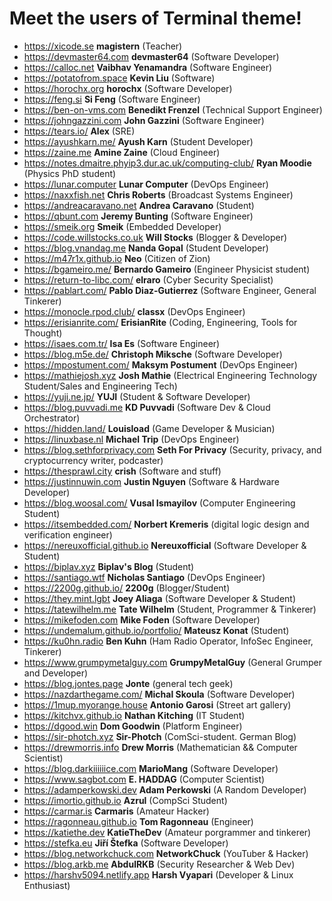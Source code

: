 # Meet the users of Terminal theme!

- https://xicode.se **magistern** (Teacher)
- https://devmaster64.com **devmaster64** (Software Developer)
- https://calloc.net **Vaibhav Yenamandra** (Software Engineer)
- https://potatofrom.space **Kevin Liu** (Software)
- https://horochx.org **horochx** (Software Developer)
- https://feng.si **Si Feng** (Software Engineer)
- https://ben-on-vms.com **Benedikt Frenzel** (Technical Support Engineer)
- https://johngazzini.com **John Gazzini** (Software Engineer)
- https://tears.io/ **Alex** (SRE)
- https://ayushkarn.me/ **Ayush Karn** (Student Developer)
- https://zaine.me **Amine Zaine** (Cloud Engineer)
- https://notes.dmaitre.phyip3.dur.ac.uk/computing-club/ **Ryan Moodie** (Physics PhD student)
- https://lunar.computer **Lunar Computer** (DevOps Engineer)
- https://naxxfish.net **Chris Roberts** (Broadcast Systems Engineer)
- https://andreacaravano.net **Andrea Caravano** (Student)
- https://qbunt.com **Jeremy Bunting** (Software Engineer)
- https://smeik.org **Smeik** (Embedded Developer)
- https://code.willstocks.co.uk **Will Stocks** (Blogger & Developer)
- https://blog.vnandag.me **Nanda Gopal** (Student Developer)
- https://m47r1x.github.io **Neo** (Citizen of Zion)
- https://bgameiro.me/ **Bernardo Gameiro** (Engineer Physicist student)
- https://return-to-libc.com/ **elraro** (Cyber Security Specialist)
- https://pablart.com/ **Pablo Diaz-Gutierrez** (Software Engineer, General Tinkerer)
- https://monocle.rpod.club/ **classx** (DevOps Engineer)
- https://erisianrite.com/ **ErisianRite** (Coding, Engineering, Tools for Thought)
- https://isaes.com.tr/ **Isa Es** (Software Engineer)
- https://blog.m5e.de/ **Christoph Miksche** (Software Developer)
- https://mpostument.com/ **Maksym Postument** (DevOps Engineer)
- https://mathiejosh.xyz **Josh Mathie** (Electrical Engineering Technology Student/Sales and Engineering Tech)
- https://yuji.ne.jp/ **YUJI** (Student & Software Developer)
- https://blog.puvvadi.me **KD Puvvadi** (Software Dev & Cloud Orchestrator)
- https://hidden.land/ **Louisload** (Game Developer & Musician)
- https://linuxbase.nl **Michael Trip** (DevOps Engineer)
- https://blog.sethforprivacy.com **Seth For Privacy** (Security, privacy, and cryptocurrency writer, podcaster)
- https://thesprawl.city **crish** (Software and stuff)
- https://justinnuwin.com **Justin Nguyen** (Software & Hardware Developer)
- https://blog.woosal.com/ **Vusal Ismayilov** (Computer Engineering Student)
- https://itsembedded.com/  **Norbert Kremeris** (digital logic design and verification engineer)
- https://nereuxofficial.github.io **Nereuxofficial** (Software Developer & Student)
- https://biplav.xyz **Biplav's Blog** (Student)
- https://santiago.wtf **Nicholas Santiago** (DevOps Engineer)
- https://2200g.github.io/ **2200g** (Blogger/Student)
- https://they.mint.lgbt **Joey Aliaga** (Software Developer & Student)
- https://tatewilhelm.me **Tate Wilhelm** (Student, Programmer & Tinkerer)
- https://mikefoden.com **Mike Foden** (Software Developer)
- https://undemalum.github.io/portfolio/ **Mateusz Konat** (Student)
- https://ku0hn.radio **Ben Kuhn** (Ham Radio Operator, InfoSec Engineer, Tinkerer)
- https://www.grumpymetalguy.com **GrumpyMetalGuy** (General Grumper and Developer)
- https://blog.jontes.page **Jonte** (general tech geek)
- https://nazdarthegame.com/ **Michal Skoula** (Software Developer)
- https://1mup.myorange.house **Antonio Garosi** (Street art gallery)
- https://kitchvx.github.io **Nathan Kitching** (IT Student)
- https://dgood.win **Dom Goodwin** (Platform Engineer)
- https://sir-photch.xyz **Sir-Photch** (ComSci-student. German Blog)
- https://drewmorris.info **Drew Morris** (Mathematician && Computer Scientist)
- https://blog.darkiiiiiice.com **MarioMang** (Software Developer)
- https://www.sagbot.com **E. HADDAG** (Computer Scientist)
- https://adamperkowski.dev **Adam Perkowski** (A Random Developer)
- https://imortio.github.io **Azrul** (CompSci Student)
- https://carmar.is **Carmaris** (Amateur Hacker)
- https://ragonneau.github.io **Tom Ragonneau** (Engineer)
- https://katiethe.dev **KatieTheDev** (Amateur porgrammer and tinkerer)
- https://stefka.eu **Jiří Štefka** (Software Developer)
- https://blog.networkchuck.com **NetworkChuck** (YouTuber & Hacker)
- https://blog.arkb.me **AbdulRKB** (Security Researcher & Web Dev)
- https://harshv5094.netlify.app **Harsh Vyapari** (Developer & Linux Enthusiast)
<!--
 TEMPLATE:

 - https://radoslawkoziel.pl **Radek Kozieł** (Software Designer and Developer)

 -->


